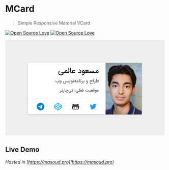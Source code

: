 # MCard
> Simple Responsive Material VCard

[![Open Source Love](https://badges.frapsoft.com/os/v1/open-source.svg?v=102)](https://opensource.org)
[![Open Source Love](https://badges.frapsoft.com/os/mit/mit.svg?v=102)](https://github.com/ellerbrock/open-source-badge/)

![](screenshot.png)

## Live Demo
*Hosted in [https://masoud.pro](https://masoud.pro)*
